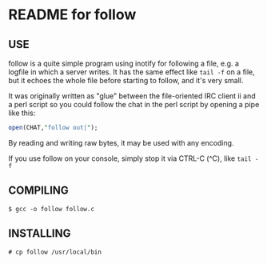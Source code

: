 README for follow
=================

USE
---

follow is a quite simple program using inotify for following a file, e.g. a logfile in which a server writes.
It has the same effect like `tail -f` on a file, but it echoes the whole file before starting to follow, and it's very small.

It was originally written as "glue" between the file-oriented IRC client ii and a perl script so you could follow the chat in the perl script
by opening a pipe like this:

~~~perl
open(CHAT,"follow out|");
~~~

By reading and writing raw bytes, it may be used with any encoding.

If you use follow on your console, simply stop it via CTRL-C (^C), like `tail -f`

COMPILING
---------

    $ gcc -o follow follow.c

INSTALLING
----------

    # cp follow /usr/local/bin
